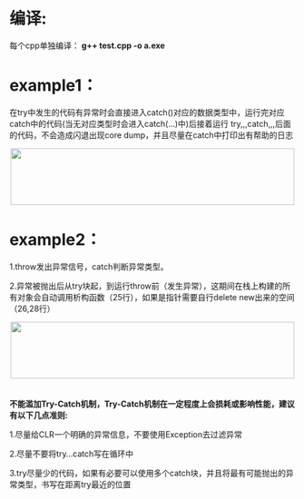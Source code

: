 # 编译:

每个cpp单独编译：   **g++ test.cpp -o a.exe**


# example1：

在try中发生的代码有异常时会直接进入catch()对应的数据类型中，运行完对应catch中的代码(当无对应类型时会进入catch(...)中)后接着运行 try,,,catch,,,后面的代码，不会造成闪退出现core dump，并且尽量在catch中打印出有帮助的日志

<div align=center>
<img src="https://github.com/zhaoyuRobotics/ZY_Study5/blob/master/image/example1.png" width="500" height="100"  align=center/>                                                                                                          
</div>

# example2：

1.throw发出异常信号，catch判断异常类型。

2.异常被抛出后从try块起，到运行throw前（发生异常），这期间在栈上构建的所有对象会自动调用析构函数（25行），如果是指针需要自行delete new出来的空间（26,28行）

<div align=center>
<img src="https://github.com/zhaoyuRobotics/ZY_Study5/blob/master/image/example2.png" width="500" height="100" align=center/>
</div>　　
　　
　　

**不能滥加Try-Catch机制，Try-Catch机制在一定程度上会损耗或影响性能，建议有以下几点准则:**　　

1.尽量给CLR一个明确的异常信息，不要使用Exception去过滤异常    

2.尽量不要将try…catch写在循环中    

3.try尽量少的代码，如果有必要可以使用多个catch块，并且将最有可能抛出的异常类型，书写在距离try最近的位置    


